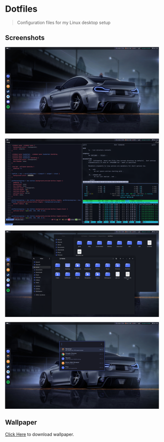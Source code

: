 # Dotfiles
> Configuration files for my Linux desktop setup

## Screenshots

![GNOME Desktop](screenshots/gnome-desktop-01.png)

![Command Line](screenshots/command-line-01.png)

![Nautilus Window](screenshots/nautilus-01.png)

![Ulauncher Theme](screenshots/ulauncher-01.png)

## Wallpaper

[Click Here](https://www.peakpx.com/en/hd-wallpaper-desktop-kgpzp) to download wallpaper.

